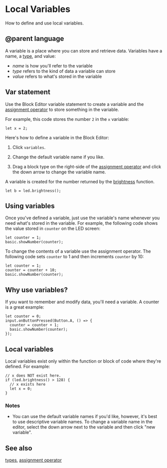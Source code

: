 # Local Variables

How to define and use local variables.

## @parent language

A variable is a place where you can store and retrieve data. Variables have a name, a [type](/types), and value:

* *name* is how you'll refer to the variable
* *type* refers to the kind of data a variable can store
* *value* refers to what's stored in the variable

## Var statement

Use the Block Editor variable statement to create a variable 
and the [assignment operator](/blocks/variables/assign) 
to store something in the variable.

For example, this code stores the number `2` in the `x` variable:

```blocks
let x = 2;
```
Here's how to define a variable in the Block Editor:

1. Click `variables`.

2. Change the default variable name if you like.

3. Drag a block type on the right-side of the [assignment operator](/blocks/variables/assign) and click the down arrow to change the variable name.

A variable is created for the number returned by the [brightness](/makecode-blockeditor/reference/led/brightness) function.

```blocks
let b = led.brightness();
```

## Using variables

Once you've defined a variable, just use the variable's name whenever you need what's stored in the variable. For example, the following code shows the value stored in `counter` on the LED screen:

```blocks
let counter = 1;
basic.showNumber(counter);
```

To change the contents of a variable use the assignment operator. The following code sets `counter` to 1 and then increments `counter` by 10:

```blocks
let counter = 1;
counter = counter + 10;
basic.showNumber(counter);
```

## Why use variables?

If you want to remember and modify data, you'll need a variable. 
A counter is a great example:

```blocks
let counter = 0;
input.onButtonPressed(Button.A, () => { 
  counter = counter + 1;
  basic.showNumber(counter);
});
```

## Local variables

Local variables exist only within the function or block of code where they're defined. For example:

```blocks
// x does NOT exist here.
if (led.brightness() > 128) {
  // x exists here
  let x = 0;
}
```

### Notes

* You can use the default variable names if you'd like, however, it's best to use descriptive variable names. To change a variable name in the editor, select the down arrow next to the variable and then click "new variable".

## See also

[types](/types), [assignment operator](/blocks/variables/assign)


